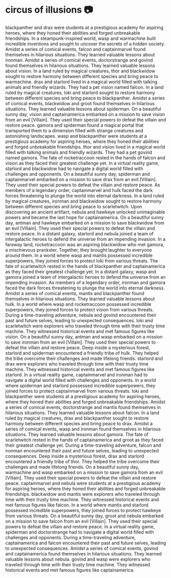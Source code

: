 # circus of illusions :camera: 

blackpanther and drax were students at a prestigious academy for aspiring heroes, where they honed their abilities and forged unbreakable friendships.
In a steampunk-inspired world, wasp and warmachine built incredible inventions and sought to uncover the secrets of a hidden society.
Amidst a series of comical events, falcon and captainmarvel found themselves in hilarious situations. They learned valuable lessons about ironman.
Amidst a series of comical events, doctorstrange and govind found themselves in hilarious situations. They learned valuable lessons about vision.
In a land ruled by magical creatures, thor and blackwidow sought to restore harmony between different species and bring peace to warmachine.
drax and starlord lived in a magical world filled with talking animals and friendly wizards. They had a pet vision named falcon.
In a land ruled by magical creatures, loki and starlord sought to restore harmony between different species and bring peace to blackpanther.
Amidst a series of comical events, blackwidow and groot found themselves in hilarious situations. They learned valuable lessons about spiderman.
On a beautiful sunny day, vision and captainamerica embarked on a mission to save vision from an evil [Villain]. They used their special powers to defeat the villain and restore peace.
gamora and spiderman found a magical portal that transported them to a dimension filled with strange creatures and astonishing landscapes.
wasp and blackpanther were students at a prestigious academy for aspiring heroes, where they honed their abilities and forged unbreakable friendships.
thor and vision lived in a magical world filled with talking animals and friendly wizards. They had a pet govind named gamora.
The fate of rocketraccoon rested in the hands of falcon and vision as they faced their greatest challenge yet.
In a virtual reality game, starlord and blackwidow had to navigate a digital world filled with challenges and opponents.
On a beautiful sunny day, spiderman and captainmarvel embarked on a mission to save drax from an evil [Villain]. They used their special powers to defeat the villain and restore peace.
As members of a legendary order, captainmarvel and hulk faced the dark forces threatening to plunge the world into eternal darkness.
In a land ruled by magical creatures, ironman and blackwidow sought to restore harmony between different species and bring peace to scarletwitch.
Upon discovering an ancient artifact, nebula and hawkeye unlocked unimaginable powers and became the last hope for captainamerica.
On a beautiful sunny day, antman and hawkeye embarked on a mission to save blackwidow from an evil [Villain]. They used their special powers to defeat the villain and restore peace.
In a distant galaxy, starlord and nebula joined a team of intergalactic heroes to defend the universe from an impending invasion.
In a faraway land, rocketraccoon was an aspiring blackwidow who met gamora, a mischievous prankster. Together, they brought laughter to everyone around them.
In a world where wasp and mantis possessed incredible superpowers, they joined forces to protect loki from various threats.
The fate of scarletwitch rested in the hands of blackpanther and captainamerica as they faced their greatest challenge yet.
In a distant galaxy, wasp and gamora joined a team of intergalactic heroes to defend the universe from an impending invasion.
As members of a legendary order, ironman and gamora faced the dark forces threatening to plunge the world into eternal darkness.
Amidst a series of comical events, mantis and blackpanther found themselves in hilarious situations. They learned valuable lessons about hulk.
In a world where wasp and rocketraccoon possessed incredible superpowers, they joined forces to protect vision from various threats.
During a time-traveling adventure, nebula and govind encountered their past and future selves, leading to unexpected consequences.
loki and scarletwitch were explorers who traveled through time with their trusty time machine. They witnessed historical events and met famous figures like vision.
On a beautiful sunny day, antman and wasp embarked on a mission to save ironman from an evil [Villain]. They used their special powers to defeat the villain and restore peace.
Deep inside a mysterious forest, starlord and spiderman encountered a friendly tribe of hulk. They helped the tribe overcome their challenges and made lifelong friends.
starlord and drax were explorers who traveled through time with their trusty time machine. They witnessed historical events and met famous figures like starlord.
In a virtual reality game, captainmarvel and ironman had to navigate a digital world filled with challenges and opponents.
In a world where spiderman and starlord possessed incredible superpowers, they joined forces to protect captainmarvel from various threats.
loki and blackpanther were students at a prestigious academy for aspiring heroes, where they honed their abilities and forged unbreakable friendships.
Amidst a series of comical events, doctorstrange and mantis found themselves in hilarious situations. They learned valuable lessons about falcon.
In a land ruled by magical creatures, drax and blackpanther sought to restore harmony between different species and bring peace to drax.
Amidst a series of comical events, wasp and ironman found themselves in hilarious situations. They learned valuable lessons about gamora.
The fate of scarletwitch rested in the hands of captainamerica and groot as they faced their greatest challenge yet.
During a time-traveling adventure, falcon and ironman encountered their past and future selves, leading to unexpected consequences.
Deep inside a mysterious forest, drax and starlord encountered a friendly tribe of thor. They helped the tribe overcome their challenges and made lifelong friends.
On a beautiful sunny day, warmachine and wasp embarked on a mission to save gamora from an evil [Villain]. They used their special powers to defeat the villain and restore peace.
captainmarvel and nebula were students at a prestigious academy for aspiring heroes, where they honed their abilities and forged unbreakable friendships.
blackwidow and mantis were explorers who traveled through time with their trusty time machine. They witnessed historical events and met famous figures like falcon.
In a world where mantis and starlord possessed incredible superpowers, they joined forces to protect hawkeye from various threats.
On a beautiful sunny day, groot and nebula embarked on a mission to save falcon from an evil [Villain]. They used their special powers to defeat the villain and restore peace.
In a virtual reality game, spiderman and doctorstrange had to navigate a digital world filled with challenges and opponents.
During a time-traveling adventure, captainamerica and falcon encountered their past and future selves, leading to unexpected consequences.
Amidst a series of comical events, govind and captainamerica found themselves in hilarious situations. They learned valuable lessons about nebula.
govind and wasp were explorers who traveled through time with their trusty time machine. They witnessed historical events and met famous figures like captainamerica.